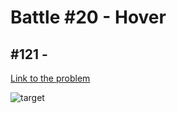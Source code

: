 # Battle #20 - Hover

## #121 -

[Link to the problem](https://cssbattle.dev/play/121)

![target](https://cssbattle.dev/targets/121.png)

```html

```
